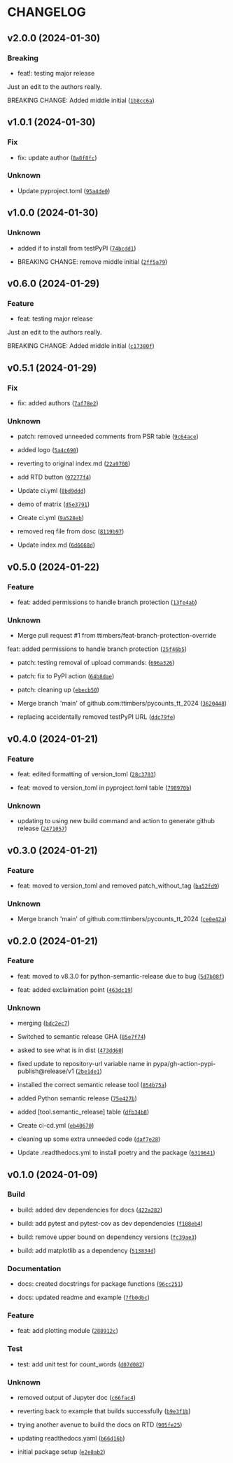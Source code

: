 # CHANGELOG



## v2.0.0 (2024-01-30)

### Breaking

* feat!: testing major release

Just an edit to the authors really.

BREAKING CHANGE: Added middle initial ([`1b8cc6a`](https://github.com/ttimbers/pycounts_tt_2024/commit/1b8cc6ab1bb9a5947255d7e623d97c0a110e3006))


## v1.0.1 (2024-01-30)

### Fix

* fix:  update author ([`8a8f8fc`](https://github.com/ttimbers/pycounts_tt_2024/commit/8a8f8fcb81c1bbb279ad7e945e0bc85a8a90fda8))

### Unknown

* Update pyproject.toml ([`95a4de0`](https://github.com/ttimbers/pycounts_tt_2024/commit/95a4de03ea0f11ab15502d5cd3da4d4ef88fa85d))


## v1.0.0 (2024-01-30)

### Unknown

* added if to install from testPyPI ([`74bcdd1`](https://github.com/ttimbers/pycounts_tt_2024/commit/74bcdd1555964bd322e0d92c8f331d1265fe2bb9))

* BREAKING CHANGE: remove middle initial ([`2ff5a79`](https://github.com/ttimbers/pycounts_tt_2024/commit/2ff5a798211ad4a8f72579aac07a6aa30642ae13))


## v0.6.0 (2024-01-29)

### Feature

* feat: testing major release

Just an edit to the authors really.

BREAKING CHANGE: Added middle initial ([`c17380f`](https://github.com/ttimbers/pycounts_tt_2024/commit/c17380fe4cbb299f9c6d57a549606a081f5a01fa))


## v0.5.1 (2024-01-29)

### Fix

* fix: added authors ([`7af78e2`](https://github.com/ttimbers/pycounts_tt_2024/commit/7af78e2195c37da00c550d56d7a690e263b30126))

### Unknown

* patch: removed unneeded comments from PSR table ([`9c64ace`](https://github.com/ttimbers/pycounts_tt_2024/commit/9c64ace2b88c571916136996ff38eb14b4775361))

* added logo ([`5a4c690`](https://github.com/ttimbers/pycounts_tt_2024/commit/5a4c690e6a1bca8dab12e007245ae42bd5ac0d0d))

* reverting to original index.md ([`22a9708`](https://github.com/ttimbers/pycounts_tt_2024/commit/22a97085b9a10e94782f34131ce5c1d493b0a029))

* add RTD button ([`97277f4`](https://github.com/ttimbers/pycounts_tt_2024/commit/97277f45796b94ec8d078bf5a5d559ce625ec985))

* Update ci.yml ([`8bd9ddd`](https://github.com/ttimbers/pycounts_tt_2024/commit/8bd9ddd7c10f6a1d6ce476721e1a1abc11bab441))

* demo of matrix ([`d5e3791`](https://github.com/ttimbers/pycounts_tt_2024/commit/d5e3791c705737a53283cfe39219aca12172ff91))

* Create ci.yml ([`9a528eb`](https://github.com/ttimbers/pycounts_tt_2024/commit/9a528eb7104b6a4f93d1ac340f91f24e6023bed3))

* removed req file from dosc ([`8119b97`](https://github.com/ttimbers/pycounts_tt_2024/commit/8119b97b24521b434d8b50ac164e72e835fa60e0))

* Update index.md ([`6d6668d`](https://github.com/ttimbers/pycounts_tt_2024/commit/6d6668dc2eb436390fe35c5e527efa97e6c58186))


## v0.5.0 (2024-01-22)

### Feature

* feat: added permissions to handle branch protection ([`13fe4ab`](https://github.com/ttimbers/pycounts_tt_2024/commit/13fe4ab67f2fc3135d2b574c10fa189dc89813b8))

### Unknown

* Merge pull request #1 from ttimbers/feat-branch-protection-override

feat: added permissions to handle branch protection ([`25f46b5`](https://github.com/ttimbers/pycounts_tt_2024/commit/25f46b55258f22bad76d3f12eaa896174ed8a1b9))

* patch: testing removal of upload commands: ([`696a326`](https://github.com/ttimbers/pycounts_tt_2024/commit/696a3262ca0740a002bfcebb462de3891abc3636))

* patch: fix to PyPI action ([`64b8dae`](https://github.com/ttimbers/pycounts_tt_2024/commit/64b8daea02c64dcd238b9802d22ef50eeb1d4b1e))

* patch: cleaning up ([`ebecb50`](https://github.com/ttimbers/pycounts_tt_2024/commit/ebecb505ae8d9bbf4b304de46a24819674b36c25))

* Merge branch &#39;main&#39; of github.com:ttimbers/pycounts_tt_2024 ([`3620448`](https://github.com/ttimbers/pycounts_tt_2024/commit/3620448c267067ec202aa6ae2069370dbb9a45d5))

* replacing accidentally removed testPyPI URL ([`ddc79fe`](https://github.com/ttimbers/pycounts_tt_2024/commit/ddc79febf765ce31af284f44e73f8126e1bb073f))


## v0.4.0 (2024-01-21)

### Feature

* feat: edited formatting of version_toml ([`28c3703`](https://github.com/ttimbers/pycounts_tt_2024/commit/28c37030b32a2fd3d217b2b76b723f93b5c2bd76))

* feat: moved to version_toml in pyproject.toml table ([`798970b`](https://github.com/ttimbers/pycounts_tt_2024/commit/798970bce1100ca2c51ec8d8020375cc51df4aa8))

### Unknown

* updating to using new build command and action to generate github release ([`2471057`](https://github.com/ttimbers/pycounts_tt_2024/commit/2471057aa825a79e37dc4cc1f576d574182d904a))


## v0.3.0 (2024-01-21)

### Feature

* feat: moved to version_toml and removed patch_without_tag ([`ba52fd9`](https://github.com/ttimbers/pycounts_tt_2024/commit/ba52fd98cb1f6bd2e950b6bb83c66ad099809f0a))

### Unknown

* Merge branch &#39;main&#39; of github.com:ttimbers/pycounts_tt_2024 ([`ce0e42a`](https://github.com/ttimbers/pycounts_tt_2024/commit/ce0e42a28284b6c144de80e05b485083de53447e))


## v0.2.0 (2024-01-21)

### Feature

* feat: moved to v8.3.0 for python-semantic-release due to bug ([`5d7b08f`](https://github.com/ttimbers/pycounts_tt_2024/commit/5d7b08fe2ef39d1412e9df39857c108498365778))

* feat: added exclaimation point ([`463dc19`](https://github.com/ttimbers/pycounts_tt_2024/commit/463dc1987615dceeac5ea6872e7aa08ddf93a9ea))

### Unknown

* merging ([`bdc2ec7`](https://github.com/ttimbers/pycounts_tt_2024/commit/bdc2ec7001c0d15a77d7b49892fa41b48f832419))

* Switched to semantic release GHA ([`85e7f74`](https://github.com/ttimbers/pycounts_tt_2024/commit/85e7f74516158b6a64779731f89c87aaba705c60))

* asked to see what is in dist ([`473dd60`](https://github.com/ttimbers/pycounts_tt_2024/commit/473dd60f4796ea685ab699c525661759d1201f45))

* fixed update to repository-url variable name in pypa/gh-action-pypi-publish@release/v1 ([`2be1de1`](https://github.com/ttimbers/pycounts_tt_2024/commit/2be1de1967fe6a02a712bcd7553b7fa0dbea35ce))

* installed the correct semantic release tool ([`854b75a`](https://github.com/ttimbers/pycounts_tt_2024/commit/854b75a20bb6a9fb9a4aae4b84297133d2c6dd9a))

* added Python semantic release ([`75e427b`](https://github.com/ttimbers/pycounts_tt_2024/commit/75e427bf9b3a34f1e95f06d44f4067c43ee7caea))

* added [tool.semantic_release] table ([`dfb34b8`](https://github.com/ttimbers/pycounts_tt_2024/commit/dfb34b81207e4e608860f900c916557c86b81122))

* Create ci-cd.yml ([`eb40670`](https://github.com/ttimbers/pycounts_tt_2024/commit/eb4067079048e8e05ae612fa4a559120cadbd0d4))

* cleaning up some extra unneeded code ([`daf7e28`](https://github.com/ttimbers/pycounts_tt_2024/commit/daf7e28c17959c5caf1f656185fb02eba2863d74))

* Update .readthedocs.yml to install poetry and the package ([`6319641`](https://github.com/ttimbers/pycounts_tt_2024/commit/631964108ee3d46346258b8e528e4362aed6881f))


## v0.1.0 (2024-01-09)

### Build

* build: added dev dependencies for docs ([`422a282`](https://github.com/ttimbers/pycounts_tt_2024/commit/422a28269e677ab26ab67eada555cb574a72f84b))

* build: add pytest and pytest-cov as dev dependencies ([`f108eb4`](https://github.com/ttimbers/pycounts_tt_2024/commit/f108eb4af037dd8e7cb6ccdb29865b60d0ae97d6))

* build: remove upper bound on dependency versions ([`fc39ae3`](https://github.com/ttimbers/pycounts_tt_2024/commit/fc39ae318f895e0697e7bcd3955687f03a4f69d0))

* build: add matplotlib as a dependency ([`513834d`](https://github.com/ttimbers/pycounts_tt_2024/commit/513834d359c95817a03bc509a0209e4c3c6775ef))

### Documentation

* docs: created docstrings for package functions ([`96cc251`](https://github.com/ttimbers/pycounts_tt_2024/commit/96cc251fa7880cb24fb7c07c423fb0575f597324))

* docs: updated readme and example ([`7fb0dbc`](https://github.com/ttimbers/pycounts_tt_2024/commit/7fb0dbc44ec4988521cc3182bb3e72885ea3fcf3))

### Feature

* feat: add plotting module ([`288912c`](https://github.com/ttimbers/pycounts_tt_2024/commit/288912ce0e94878fd2ed1603f0f22f7decba45ce))

### Test

* test: add unit test for count_words ([`d07d082`](https://github.com/ttimbers/pycounts_tt_2024/commit/d07d082719e892c1d910a3dab2657c9c1018e8d9))

### Unknown

* removed output of Jupyter doc ([`c66fac4`](https://github.com/ttimbers/pycounts_tt_2024/commit/c66fac41ac9733239652c3d6224e34d7ce84bd50))

* reverting back to example that builds successfully ([`b9e3f1b`](https://github.com/ttimbers/pycounts_tt_2024/commit/b9e3f1b346560abf0fb65d119190f2a0d9625846))

* trying another avenue to build the docs on RTD ([`905fe25`](https://github.com/ttimbers/pycounts_tt_2024/commit/905fe25241ec2bad050c33539a729a29abacb277))

* updating readthedocs.yaml ([`b66d16b`](https://github.com/ttimbers/pycounts_tt_2024/commit/b66d16b16c08d95f16cf786d65ff5372f316a600))

* initial package setup ([`e2e8ab2`](https://github.com/ttimbers/pycounts_tt_2024/commit/e2e8ab2b7c11cc9670707ac2b6a1ebd147e0d5d2))
